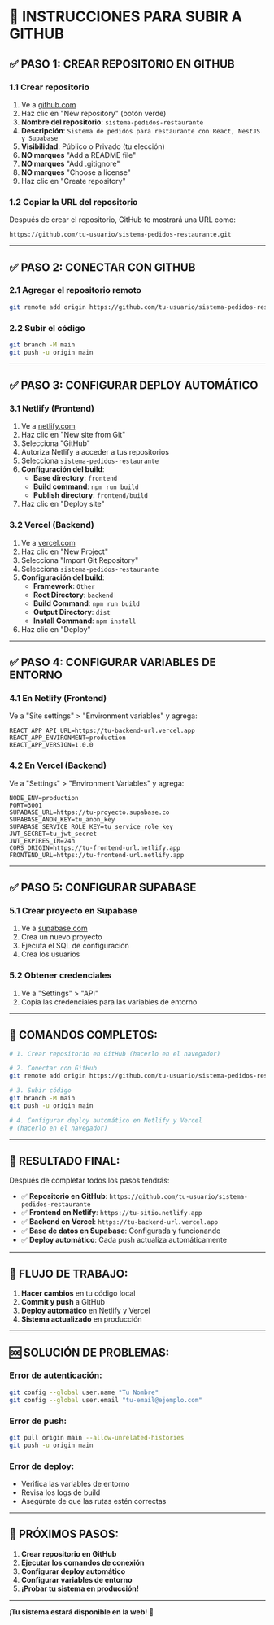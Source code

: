 # 🚀 INSTRUCCIONES PARA SUBIR A GITHUB

## ✅ **PASO 1: CREAR REPOSITORIO EN GITHUB**

### 1.1 Crear repositorio
1. Ve a [github.com](https://github.com)
2. Haz clic en "New repository" (botón verde)
3. **Nombre del repositorio**: `sistema-pedidos-restaurante`
4. **Descripción**: `Sistema de pedidos para restaurante con React, NestJS y Supabase`
5. **Visibilidad**: Público o Privado (tu elección)
6. **NO marques** "Add a README file"
7. **NO marques** "Add .gitignore"
8. **NO marques** "Choose a license"
9. Haz clic en "Create repository"

### 1.2 Copiar la URL del repositorio
Después de crear el repositorio, GitHub te mostrará una URL como:
```
https://github.com/tu-usuario/sistema-pedidos-restaurante.git
```

---

## ✅ **PASO 2: CONECTAR CON GITHUB**

### 2.1 Agregar el repositorio remoto
```bash
git remote add origin https://github.com/tu-usuario/sistema-pedidos-restaurante.git
```

### 2.2 Subir el código
```bash
git branch -M main
git push -u origin main
```

---

## ✅ **PASO 3: CONFIGURAR DEPLOY AUTOMÁTICO**

### 3.1 Netlify (Frontend)
1. Ve a [netlify.com](https://netlify.com)
2. Haz clic en "New site from Git"
3. Selecciona "GitHub"
4. Autoriza Netlify a acceder a tus repositorios
5. Selecciona `sistema-pedidos-restaurante`
6. **Configuración del build**:
   - **Base directory**: `frontend`
   - **Build command**: `npm run build`
   - **Publish directory**: `frontend/build`
7. Haz clic en "Deploy site"

### 3.2 Vercel (Backend)
1. Ve a [vercel.com](https://vercel.com)
2. Haz clic en "New Project"
3. Selecciona "Import Git Repository"
4. Selecciona `sistema-pedidos-restaurante`
5. **Configuración del build**:
   - **Framework**: `Other`
   - **Root Directory**: `backend`
   - **Build Command**: `npm run build`
   - **Output Directory**: `dist`
   - **Install Command**: `npm install`
6. Haz clic en "Deploy"

---

## ✅ **PASO 4: CONFIGURAR VARIABLES DE ENTORNO**

### 4.1 En Netlify (Frontend)
Ve a "Site settings" > "Environment variables" y agrega:
```
REACT_APP_API_URL=https://tu-backend-url.vercel.app
REACT_APP_ENVIRONMENT=production
REACT_APP_VERSION=1.0.0
```

### 4.2 En Vercel (Backend)
Ve a "Settings" > "Environment Variables" y agrega:
```
NODE_ENV=production
PORT=3001
SUPABASE_URL=https://tu-proyecto.supabase.co
SUPABASE_ANON_KEY=tu_anon_key
SUPABASE_SERVICE_ROLE_KEY=tu_service_role_key
JWT_SECRET=tu_jwt_secret
JWT_EXPIRES_IN=24h
CORS_ORIGIN=https://tu-frontend-url.netlify.app
FRONTEND_URL=https://tu-frontend-url.netlify.app
```

---

## ✅ **PASO 5: CONFIGURAR SUPABASE**

### 5.1 Crear proyecto en Supabase
1. Ve a [supabase.com](https://supabase.com)
2. Crea un nuevo proyecto
3. Ejecuta el SQL de configuración
4. Crea los usuarios

### 5.2 Obtener credenciales
1. Ve a "Settings" > "API"
2. Copia las credenciales para las variables de entorno

---

## 🎯 **COMANDOS COMPLETOS:**

```bash
# 1. Crear repositorio en GitHub (hacerlo en el navegador)

# 2. Conectar con GitHub
git remote add origin https://github.com/tu-usuario/sistema-pedidos-restaurante.git

# 3. Subir código
git branch -M main
git push -u origin main

# 4. Configurar deploy automático en Netlify y Vercel
# (hacerlo en el navegador)
```

---

## 🎉 **RESULTADO FINAL:**

Después de completar todos los pasos tendrás:

- ✅ **Repositorio en GitHub**: `https://github.com/tu-usuario/sistema-pedidos-restaurante`
- ✅ **Frontend en Netlify**: `https://tu-sitio.netlify.app`
- ✅ **Backend en Vercel**: `https://tu-backend-url.vercel.app`
- ✅ **Base de datos en Supabase**: Configurada y funcionando
- ✅ **Deploy automático**: Cada push actualiza automáticamente

---

## 🔄 **FLUJO DE TRABAJO:**

1. **Hacer cambios** en tu código local
2. **Commit y push** a GitHub
3. **Deploy automático** en Netlify y Vercel
4. **Sistema actualizado** en producción

---

## 🆘 **SOLUCIÓN DE PROBLEMAS:**

### Error de autenticación:
```bash
git config --global user.name "Tu Nombre"
git config --global user.email "tu-email@ejemplo.com"
```

### Error de push:
```bash
git pull origin main --allow-unrelated-histories
git push -u origin main
```

### Error de deploy:
- Verifica las variables de entorno
- Revisa los logs de build
- Asegúrate de que las rutas estén correctas

---

## 🎯 **PRÓXIMOS PASOS:**

1. **Crear repositorio en GitHub**
2. **Ejecutar los comandos de conexión**
3. **Configurar deploy automático**
4. **Configurar variables de entorno**
5. **¡Probar tu sistema en producción!**

---

**¡Tu sistema estará disponible en la web! 🚀**


